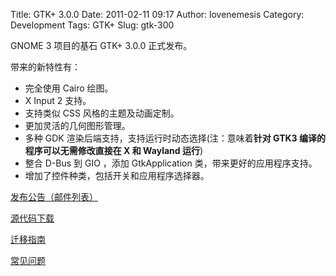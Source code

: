 Title: GTK+ 3.0.0
Date: 2011-02-11 09:17
Author: lovenemesis
Category: Development
Tags: GTK+
Slug: gtk-300

GNOME 3 项目的基石 GTK+ 3.0.0 正式发布。

带来的新特性有：

-   完全使用 Cairo 绘图。
-   X Input 2 支持。
-   支持类似 CSS 风格的主题及动画定制。
-   更加灵活的几何图形管理。
-   多种 GDK 渲染后端支持，支持运行时动态选择(注：意味着**针对 GTK3
    编译的程序可以无需修改直接在 X 和 Wayland 运行**)
-   整合 D-Bus 到 GIO ，添加 GtkApplication 类，带来更好的应用程序支持。
-   增加了控件种类，包括开关和应用程序选择器。

[发布公告（邮件列表）](http://mail.gnome.org/archives/gtk-devel-list/2011-February/msg00020.html)

[源代码下载](http://download.gnome.org/sources/gtk+/3.0/)

[迁移指南](http://library.gnome.org/devel/gtk3/3.0/migrating.html)

[常见问题](http://library.gnome.org/devel/gtk3/3.0/gtk-question-index.html)
